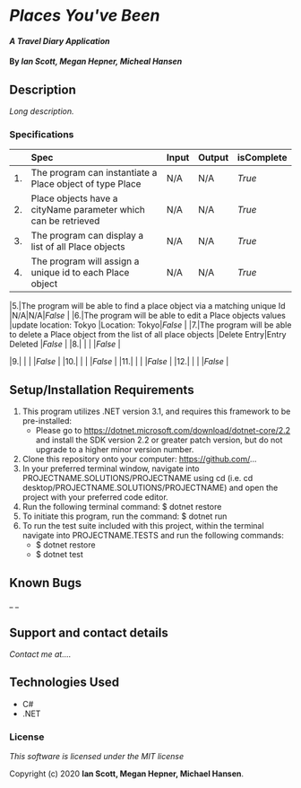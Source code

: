 # _Places You've Been_

#### _A Travel Diary Application_

#### By _**Ian Scott, Megan Hepner, Micheal Hansen**_

## Description

_Long description._

### Specifications
| | Spec | Input | Output | isComplete |
| :-------------     | :-------------     | :------------- | :------------- |:------------- |
|1.|The program can instantiate a Place object of type Place | N/A | N/A | _True_|
|2.|Place objects have a cityName parameter which can be retrieved | N/A  | N/A |_True_|
|3.|The program can display a list of all Place objects |N/A | N/A |_True_|
|4.|The program will assign a unique id to each Place object |N/A |N/A|_True_ |

|5.|The program will be able to find a place object via a matching unique Id |N/A|N/A|_False_ |
|6.|The program will be able to edit a Place objects values |update location: Tokyo |Location: Tokyo|_False_ |
|7.|The program will be able to delete a Place object from the list of all place objects |Delete Entry|Entry Deleted |_False_ |
|8.|  |  |  |_False_ |

|9.|  |  |  |_False_ |
|10.|  |  |  |_False_ |
|11.|  |  |  |_False_ |
|12.|  |  |  |_False_ |

## Setup/Installation Requirements

1. This program utilizes .NET version 3.1, and requires this framework to be pre-installed:
    * Please go to https://dotnet.microsoft.com/download/dotnet-core/2.2 and install the SDK   version 2.2 or greater patch version, but do not upgrade to a higher minor version number.
2. Clone this repository onto your computer: https://github.com/...
3. In your preferred terminal window, navigate into PROJECTNAME.SOLUTIONS/PROJECTNAME using cd (i.e. cd desktop/PROJECTNAME.SOLUTIONS/PROJECTNAME) and open the project with your preferred code editor.
4. Run the following terminal command: $ dotnet restore
5. To initiate this program, run the command: $ dotnet run
6. To run the test suite included with this project, within the terminal navigate into PROJECTNAME.TESTS and run the following commands:
    * $ dotnet restore
    * $ dotnet test


## Known Bugs

_ _

## Support and contact details

_Contact me at...._

## Technologies Used

- C#
- .NET

### License

_This software is licensed under the MIT license_

Copyright (c) 2020 **Ian Scott, Megan Hepner, Michael Hansen**.